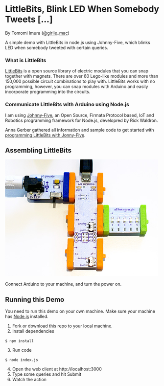 # LittleBits, Blink LED When Somebody Tweets [...]

By Tomomi Imura ([@girlie_mac][twitter])

A simple demo with LittleBits in node.js using Johnny-Five, which blinks LED when somebody tweeted with certain queries.

### What is LittleBits

[LittleBits][littlebits] is a open source library of electric modules that you can snap together with magnets. There are over 60 Lego-like modules and more than 150,000 possible circuit combinations to play with. LittleBits works with no programming, however, you can snap modules with Arduino and easily incorporate programming into the circuits.

### Communicate LittleBits with Arduino using Node.js

I am using [Johnny-Five][j5], an Open Source, Firmata Protocol based, IoT and Robotics programming framework for Node.js, developred by Rick Waldron.

Anna Gerber gathered all information and sample code to get started with [programming LittleBits with Jonny-Five][anna].


## Assembling LittleBits

![image](circuit.jpg)

Connect Arduino to your machine, and turn the power on.

## Running this Demo

You need to run this demo on your own machine. Make sure your machine has [Node.js][node] installed.

1. Fork or download this repo to your local machine.
2. Install dependencies

`$ npm install`

3. Run code

`$ node index.js`

4. Open the web client at http://localhost:3000
5. Type some queries and hit Submit
6. Watch the action



 


[twitter]: http://twitter.com/girlie_mac
[j5]: https://github.com/rwaldron/johnny-five
[anna]: https://github.com/AnnaGerber/little-bits-js
[littlebits]: http://littlebits.cc/
[node]: https://nodejs.org/